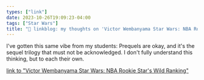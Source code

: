 ```yaml
---
types: ["link"]
date: 2023-10-26T19:09:23-04:00
tags: ["Star Wars"]
title: "🔗 linkblog: my thoughts on 'Victor Wembanyama Star Wars: NBA Rookie Star's Wild Ranking'"
---
```

I've gotten this same vibe from my students: Prequels are okay, and it's the sequel trilogy that must not be acknowledged. I don't fully understand this thinking, but to each their own.

[link to "Victor Wembanyama Star Wars: NBA Rookie Star's Wild Ranking"](https://gizmodo.com/victor-wembanyama-star-wars-ranking-sith-clone-empire-1850964515)
